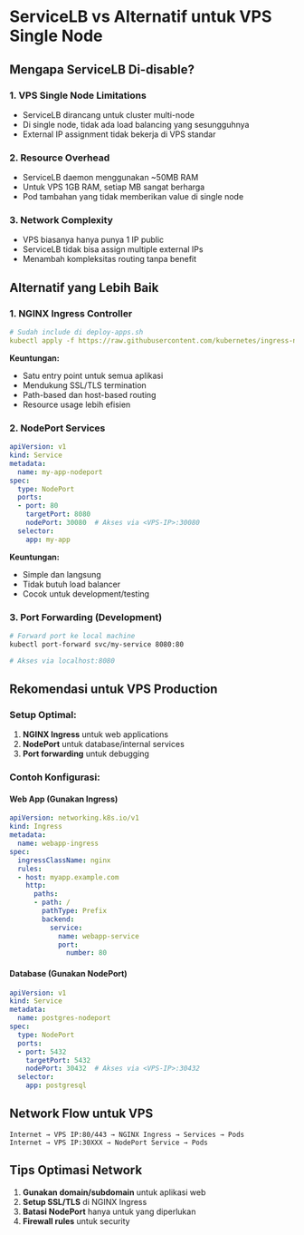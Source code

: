 # ServiceLB vs Alternatif untuk VPS Single Node

## Mengapa ServiceLB Di-disable?

### 1. **VPS Single Node Limitations**
- ServiceLB dirancang untuk cluster multi-node
- Di single node, tidak ada load balancing yang sesungguhnya
- External IP assignment tidak bekerja di VPS standar

### 2. **Resource Overhead**
- ServiceLB daemon menggunakan ~50MB RAM
- Untuk VPS 1GB RAM, setiap MB sangat berharga
- Pod tambahan yang tidak memberikan value di single node

### 3. **Network Complexity**
- VPS biasanya hanya punya 1 IP public
- ServiceLB tidak bisa assign multiple external IPs
- Menambah kompleksitas routing tanpa benefit

## Alternatif yang Lebih Baik

### 1. **NGINX Ingress Controller**
```yaml
# Sudah include di deploy-apps.sh
kubectl apply -f https://raw.githubusercontent.com/kubernetes/ingress-nginx/controller-v1.8.1/deploy/static/provider/baremetal/deploy.yaml
```

**Keuntungan:**
- Satu entry point untuk semua aplikasi
- Mendukung SSL/TLS termination
- Path-based dan host-based routing
- Resource usage lebih efisien

### 2. **NodePort Services**
```yaml
apiVersion: v1
kind: Service
metadata:
  name: my-app-nodeport
spec:
  type: NodePort
  ports:
  - port: 80
    targetPort: 8080
    nodePort: 30080  # Akses via <VPS-IP>:30080
  selector:
    app: my-app
```

**Keuntungan:**
- Simple dan langsung
- Tidak butuh load balancer
- Cocok untuk development/testing

### 3. **Port Forwarding (Development)**
```bash
# Forward port ke local machine
kubectl port-forward svc/my-service 8080:80

# Akses via localhost:8080
```

## Rekomendasi untuk VPS Production

### Setup Optimal:
1. **NGINX Ingress** untuk web applications
2. **NodePort** untuk database/internal services
3. **Port forwarding** untuk debugging

### Contoh Konfigurasi:

#### Web App (Gunakan Ingress)
```yaml
apiVersion: networking.k8s.io/v1
kind: Ingress
metadata:
  name: webapp-ingress
spec:
  ingressClassName: nginx
  rules:
  - host: myapp.example.com
    http:
      paths:
      - path: /
        pathType: Prefix
        backend:
          service:
            name: webapp-service
            port:
              number: 80
```

#### Database (Gunakan NodePort)
```yaml
apiVersion: v1
kind: Service
metadata:
  name: postgres-nodeport
spec:
  type: NodePort
  ports:
  - port: 5432
    targetPort: 5432
    nodePort: 30432  # Akses via <VPS-IP>:30432
  selector:
    app: postgresql
```

## Network Flow untuk VPS

```
Internet → VPS IP:80/443 → NGINX Ingress → Services → Pods
Internet → VPS IP:30XXX → NodePort Service → Pods
```

## Tips Optimasi Network

1. **Gunakan domain/subdomain** untuk aplikasi web
2. **Setup SSL/TLS** di NGINX Ingress
3. **Batasi NodePort** hanya untuk yang diperlukan
4. **Firewall rules** untuk security
